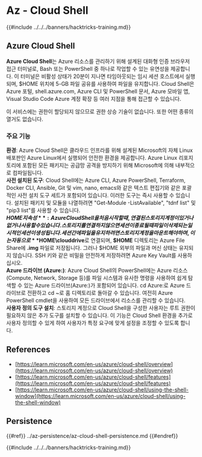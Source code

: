 # Az - Cloud Shell

{{#include ../../../banners/hacktricks-training.md}}

## Azure Cloud Shell

**Azure Cloud Shell**는 Azure 리소스를 관리하기 위해 설계된 대화형 인증 브라우저 접근 터미널로, Bash 또는 PowerShell 중 하나로 작업할 수 있는 유연성을 제공합니다. 이 터미널은 비활성 상태가 20분이 지나면 타임아웃되는 임시 세션 호스트에서 실행되며, $HOME 위치에 5-GB 파일 공유를 사용하여 파일을 유지합니다. Cloud Shell은 Azure 포털, shell.azure.com, Azure CLI 및 PowerShell 문서, Azure 모바일 앱, Visual Studio Code Azure 계정 확장 등 여러 지점을 통해 접근할 수 있습니다.

이 서비스에는 권한이 할당되지 않으므로 권한 상승 기술이 없습니다. 또한 어떤 종류의 열거도 없습니다.

### 주요 기능

**환경**: Azure Cloud Shell은 클라우드 인프라를 위해 설계된 Microsoft의 자체 Linux 배포판인 Azure Linux에서 실행되어 안전한 환경을 제공합니다. Azure Linux 리포지토리에 포함된 모든 패키지는 공급망 공격을 방지하기 위해 Microsoft에 의해 내부적으로 컴파일됩니다.  
**사전 설치된 도구**: Cloud Shell에는 Azure CLI, Azure PowerShell, Terraform, Docker CLI, Ansible, Git 및 vim, nano, emacs와 같은 텍스트 편집기와 같은 포괄적인 사전 설치 도구 세트가 포함되어 있습니다. 이러한 도구는 즉시 사용할 수 있습니다. 설치된 패키지 및 모듈을 나열하려면 "Get-Module -ListAvailable", "tdnf list" 및 "pip3 list"를 사용할 수 있습니다.  
**$HOME 지속성**: Azure Cloud Shell을 처음 시작할 때, 연결된 스토리지 계정이 있거나 없거나 사용할 수 있습니다. 스토리지를 연결하지 않으면 세션이 종료될 때 파일이 삭제되는 일시적인 세션이 생성됩니다. 세션 간에 파일을 유지하려면 스토리지 계정을 마운트해야 하며, 이는 자동으로 **$HOME\clouddrive**로 연결되며, **$HOME** 디렉토리는 Azure File Share에 **.img** 파일로 저장됩니다. 그러나 $HOME 외부의 파일과 머신 상태는 유지되지 않습니다. SSH 키와 같은 비밀을 안전하게 저장하려면 Azure Key Vault를 사용하십시오.  
**Azure 드라이브 (Azure:)**: Azure Cloud Shell의 PowerShell에는 Azure 리소스(Compute, Network, Storage 등)를 파일 시스템과 유사한 명령을 사용하여 쉽게 탐색할 수 있는 Azure 드라이브(Azure:)가 포함되어 있습니다. cd Azure:로 Azure 드라이브로 전환하고 cd ~로 홈 디렉토리로 돌아갈 수 있습니다. 여전히 Azure PowerShell cmdlet을 사용하여 모든 드라이브에서 리소스를 관리할 수 있습니다.  
**사용자 정의 도구 설치**: 스토리지 계정으로 Cloud Shell을 구성한 사용자는 루트 권한이 필요하지 않은 추가 도구를 설치할 수 있습니다. 이 기능은 Cloud Shell 환경을 추가로 사용자 정의할 수 있게 하여 사용자가 특정 요구에 맞게 설정을 조정할 수 있도록 합니다.

## References

- [https://learn.microsoft.com/en-us/azure/cloud-shell/overview](https://learn.microsoft.com/en-us/azure/cloud-shell/overview)
- [https://learn.microsoft.com/en-us/azure/cloud-shell/features](https://learn.microsoft.com/en-us/azure/cloud-shell/features)
- [https://learn.microsoft.com/en-us/azure/cloud-shell/using-the-shell-window](https://learn.microsoft.com/en-us/azure/cloud-shell/using-the-shell-window)

## Persistence

{{#ref}}
../az-persistence/az-cloud-shell-persistence.md
{{#endref}}

{{#include ../../../banners/hacktricks-training.md}}
